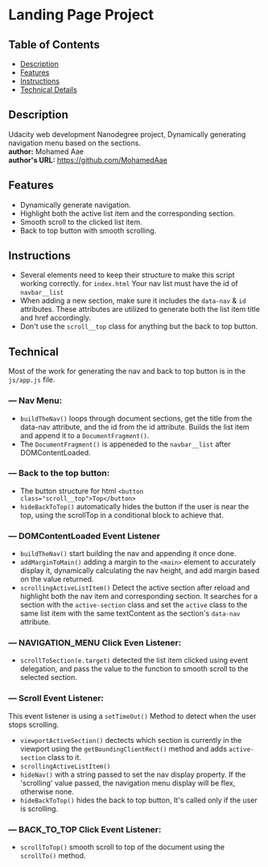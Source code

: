 # Landing Page Project

## Table of Contents

- [Description](#description)
- [Features](#features)
- [Instructions](#instructions)
- [Technical Details](#technical)

## Description

Udacity web development Nanodegree project, Dynamically generating navigation menu based on the sections.  
**author:** Mohamed Aae  
**author's URL:** https://github.com/MohamedAae

## Features

- Dynamically generate navigation.
- Highlight both the active list item and the corresponding section.
- Smooth scroll to the clicked list item.
- Back to top button with smooth scrolling.

## Instructions

- Several elements need to keep their structure to make this script working correctly. for `index.html` Your nav list must have the id of `navbar__list`
- When adding a new section, make sure it includes the `data-nav` & `id` attributes. These attributes are utilized to generate both the list item title and href accordingly.
- Don't use the `scroll__top` class for anything but the back to top button.

## Technical

Most of the work for generating the nav and back to top button is in the `js/app.js` file.

### &mdash; Nav Menu:

- `buildTheNav()` loops through document sections, get the title from the data-nav attribute, and the id from the id attribute. Builds the list item and append it to a `DocumentFragment()`.
- The `DocumentFragment()` is appeneded to the `navbar__list` after DOMContentLoaded.

### &mdash; Back to the top button:

- The button structure for html `<button class="scroll__top">Top</button>`
- `hideBackToTop()` automatically hides the button if the user is near the top, using the scrollTop in a conditional block to achieve that.

### &mdash; DOMContentLoaded Event Listener

- `buildTheNav()` start building the nav and appending it once done.
- `addMarginToMain()` adding a margin to the `<main>` element to accurately display it, dynamically calculating the nav height, and add margin based on the value returned.
- `scrollingActiveListItem()` Detect the active section after reload and highlight both the nav item and corresponding section. It searches for a section with the `active-section` class and set the `active` class to the same list item with the same textContent as the section's `data-nav` attribute.

### &mdash; NAVIGATION_MENU Click Even Listener:

- `scrollToSection(e.target)` detected the list item clicked using event delegation, and pass the value to the function to smooth scroll to the selected section.

### &mdash; Scroll Event Listener:

This event listener is using a `setTimeOut()` Method to detect when the user stops scrolling.

- `viewportActiveSection()` dectects which section is currently in the viewport using the `getBoundingClientRect()` method and adds `active-section` class to it.
- `scrollingActiveListItem()`
- `hideNav()` with a string passed to set the nav display property. If the 'scrolling' value passed, the navigation menu display will be flex, otherwise none.
- `hideBackToTop()` hides the back to top button, It's called only if the user is scrolling.

### &mdash; BACK_TO_TOP Click Event Listener:

- `scrollToTop()` smooth scroll to top of the document using the `scrollTo()` method.
